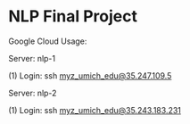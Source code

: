 # NLP Final Project

Google Cloud Usage:

Server: nlp-1

  (1) Login: ssh myz_umich_edu@35.247.109.5
  

Server: nlp-2

  (1) Login: ssh myz_umich_edu@35.243.183.231
  
